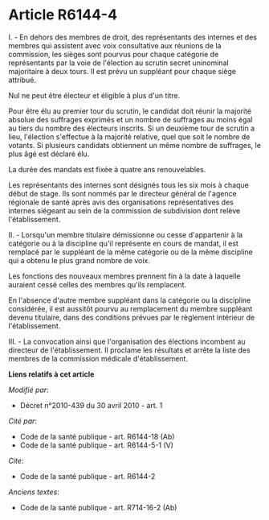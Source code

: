 # Article R6144-4

I. - En dehors des membres de droit, des représentants des internes et des membres qui assistent avec voix consultative aux
réunions de la commission, les sièges sont pourvus pour chaque catégorie de représentants par la voie de l'élection au
scrutin secret uninominal majoritaire à deux tours. Il est prévu un suppléant pour chaque siège attribué. 

Nul ne peut être électeur et éligible à plus d'un titre. 

Pour être élu au premier tour du scrutin, le candidat doit réunir la majorité absolue des suffrages exprimés et un nombre de
suffrages au moins égal au tiers du nombre des électeurs inscrits. Si un deuxième tour de scrutin a lieu, l'élection
s'effectue à la majorité relative, quel que soit le nombre de votants. Si plusieurs candidats obtiennent un même nombre de
suffrages, le plus âgé est déclaré élu. 

La durée des mandats est fixée à quatre ans renouvelables. 

Les représentants des internes sont désignés tous les six mois à chaque début de stage. Ils sont nommés par le directeur
général de l'agence régionale de santé après avis des organisations représentatives des internes siégeant au sein de la
commission de subdivision dont relève l'établissement. 

II. - Lorsqu'un membre titulaire démissionne ou cesse d'appartenir à la catégorie ou à la discipline qu'il représente en
cours de mandat, il est remplacé par le suppléant de la même catégorie ou de la même discipline qui a obtenu le plus grand
nombre de voix. 

Les fonctions des nouveaux membres prennent fin à la date à laquelle auraient cessé celles des membres qu'ils remplacent. 

En l'absence d'autre membre suppléant dans la catégorie ou la discipline considérée, il est aussitôt pourvu au remplacement
du membre suppléant devenu titulaire, dans des conditions prévues par le règlement intérieur de l'établissement. 

III. - La convocation ainsi que l'organisation des élections incombent au directeur de l'établissement. Il proclame les
résultats et arrête la liste des membres de la commission médicale d'établissement.

**Liens relatifs à cet article**

_Modifié par_:

  - Décret n°2010-439 du 30 avril 2010 - art. 1

_Cité par_:

  - Code de la santé publique - art. R6144-18 (Ab)
  - Code de la santé publique - art. R6144-5-1 (V)

_Cite_:

  - Code de la santé publique - art. R6144-2

_Anciens textes_:

  - Code de la santé publique - art. R714-16-2 (Ab)

